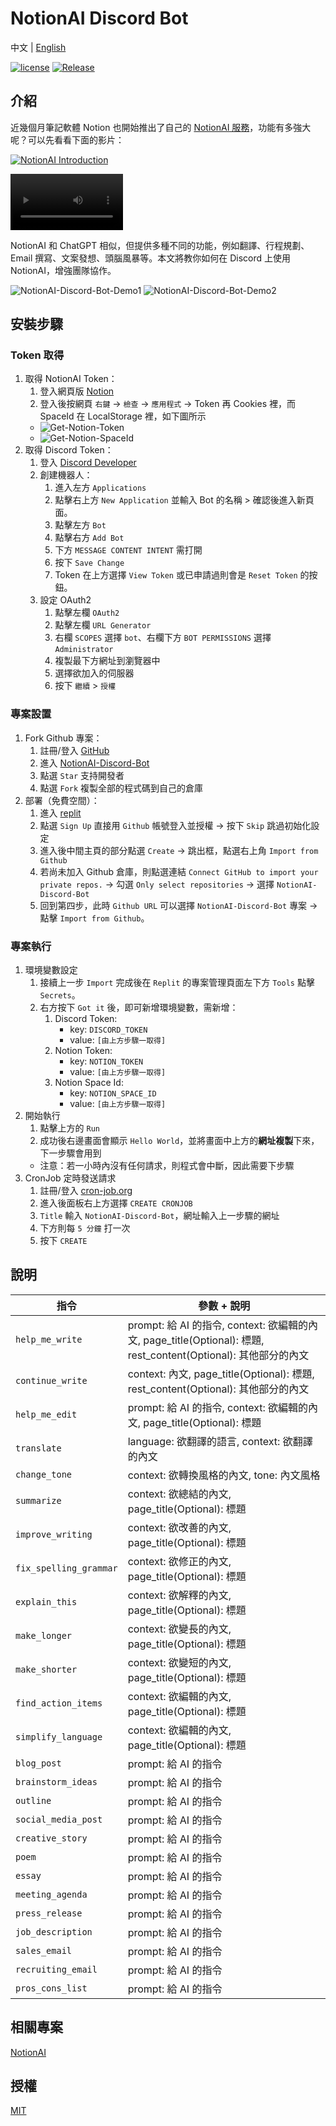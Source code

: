 # NotionAI Discord Bot

中文 | [English](README.en.md)

[![license](https://img.shields.io/pypi/l/ansicolortags.svg)](LICENSE) [![Release](https://img.shields.io/github/v/release/TheExplainthis/NotionAI-Discord-Bot)](https://github.com/TheExplainthis/NotionAI-Discord-Bot/releases/)


## 介紹
近幾個月筆記軟體 Notion 也開始推出了自己的 [NotionAI 服務](https://www.notion.so/product/ai)，功能有多強大呢？可以先看看下面的影片：

[![NotionAI Introduction](https://i.ytimg.com/vi/RDZ3mY10zY8/hq720.jpg?sqp=-oaymwEcCNAFEJQDSFXyq4qpAw4IARUAAIhCGAFwAcABBg==&rs=AOn4CLAzPk5CktB6wPz8lgHguLi2UjfrOw)](https://youtu.be/RDZ3mY10zY8)

<video src='https://youtu.be/RDZ3mY10zY8' width=180></video>

NotionAI 和 ChatGPT 相似，但提供多種不同的功能，例如翻譯、行程規劃、Email 撰寫、文案發想、頭腦風暴等。本文將教你如何在 Discord 上使用 NotionAI，增強團隊協作。

![NotionAI-Discord-Bot-Demo1](https://github.com/TheExplainthis/NotionAI-Discord-Bot/blob/main/demo/NotionAI-Discord-Bot-Demo1.png)
![NotionAI-Discord-Bot-Demo2](https://github.com/TheExplainthis/NotionAI-Discord-Bot/blob/main/demo/NotionAI-Discord-Bot-Demo2.png)



## 安裝步驟
### Token 取得
1. 取得 NotionAI Token：
    1. 登入網頁版 [Notion](https://www.notion.so/)
    2. 登入後按網頁 `右鍵` -> `檢查` -> `應用程式` -> Token 再 Cookies 裡，而 SpaceId 在 LocalStorage 裡，如下圖所示
    * ![Get-Notion-Token](https://github.com/TheExplainthis/NotionAI-Discord-Bot/blob/main/demo/Get-Notion-Token.png)
    * ![Get-Notion-SpaceId](https://github.com/TheExplainthis/NotionAI-Discord-Bot/blob/main/demo/Get-Notion-SpaceId.png)
2. 取得 Discord Token：
    1. 登入 [Discord Developer](https://discord.com/developers/applications)
    2. 創建機器人：
        1. 進入左方 `Applications`
        2. 點擊右上方 `New Application` 並輸入 Bot 的名稱 > 確認後進入新頁面。
        3. 點擊左方 `Bot`
        4. 點擊右方 `Add Bot`
        5. 下方 `MESSAGE CONTENT INTENT` 需打開 
        6. 按下 `Save Change`
        7. Token 在上方選擇 `View Token` 或已申請過則會是 `Reset Token` 的按鈕。
    3. 設定 OAuth2
        1. 點擊左欄 `OAuth2`
        2. 點擊左欄 `URL Generator`
        3. 右欄 `SCOPES` 選擇 `bot`、右欄下方 `BOT PERMISSIONS` 選擇 `Administrator`
        4. 複製最下方網址到瀏覽器中
        5. 選擇欲加入的伺服器
        6. 按下 `繼續` > `授權`

### 專案設置
1. Fork Github 專案：
    1. 註冊/登入 [GitHub](https://github.com/)
    2. 進入 [NotionAI-Discord-Bot](https://github.com/TheExplainthis/NotionAI-Discord-Bot)
    3. 點選 `Star` 支持開發者
    4. 點選 `Fork` 複製全部的程式碼到自己的倉庫
2. 部署（免費空間）：
    1. 進入 [replit](https://replit.com/)
    2. 點選 `Sign Up` 直接用 `Github` 帳號登入並授權 -> 按下 `Skip` 跳過初始化設定
    3. 進入後中間主頁的部分點選 `Create` -> 跳出框，點選右上角 `Import from Github`
    4. 若尚未加入 Github 倉庫，則點選連結 `Connect GitHub to import your private repos.` -> 勾選 `Only select repositories` -> 選擇 `NotionAI-Discord-Bot`
    5. 回到第四步，此時 `Github URL` 可以選擇 `NotionAI-Discord-Bot` 專案 -> 點擊 `Import from Github`。

### 專案執行
1. 環境變數設定
    1. 接續上一步 `Import` 完成後在 `Replit` 的專案管理頁面左下方 `Tools` 點擊 `Secrets`。
    2. 右方按下 `Got it` 後，即可新增環境變數，需新增：
        1. Discord Token:
            - key: `DISCORD_TOKEN`
            - value: `[由上方步驟一取得]`
        2. Notion Token:
            - key: `NOTION_TOKEN`
            - value: `[由上方步驟一取得]`
        3. Notion Space Id:
            - key: `NOTION_SPACE_ID`
            - value: `[由上方步驟一取得]`
2. 開始執行
    1. 點擊上方的 `Run`
    2. 成功後右邊畫面會顯示 `Hello World`，並將畫面中上方的**網址複製**下來，下一步驟會用到
    - 注意：若一小時內沒有任何請求，則程式會中斷，因此需要下步驟
3. CronJob 定時發送請求
    1. 註冊/登入 [cron-job.org](https://cron-job.org/en/)
    2. 進入後面板右上方選擇 `CREATE CRONJOB`
    3. `Title` 輸入 `NotionAI-Discord-Bot`，網址輸入上一步驟的網址
    4. 下方則每 `5 分鐘` 打一次
    5. 按下 `CREATE`


## 說明
| 指令 | 參數 + 說明 |
| --- | ---------- |
| `help_me_write` | prompt: 給 AI 的指令, context: 欲編輯的內文, page_title(Optional): 標題, rest_content(Optional): 其他部分的內文 |
| `continue_write` | context: 內文, page_title(Optional): 標題, rest_content(Optional): 其他部分的內文 |
| `help_me_edit` | prompt: 給 AI 的指令, context: 欲編輯的內文, page_title(Optional): 標題 |
| `translate` | language: 欲翻譯的語言, context: 欲翻譯的內文 |
| `change_tone` | context: 欲轉換風格的內文, tone: 內文風格 |
| `summarize` | context: 欲總結的內文, page_title(Optional): 標題 |
| `improve_writing` | context: 欲改善的內文, page_title(Optional): 標題 |
| `fix_spelling_grammar` | context: 欲修正的內文, page_title(Optional): 標題 |
| `explain_this` | context: 欲解釋的內文, page_title(Optional): 標題 |
| `make_longer` | context: 欲變長的內文, page_title(Optional): 標題 |
| `make_shorter` | context: 欲變短的內文, page_title(Optional): 標題 |
| `find_action_items` | context: 欲編輯的內文, page_title(Optional): 標題 |
| `simplify_language` | context: 欲編輯的內文, page_title(Optional): 標題 |
| `blog_post` | prompt: 給 AI 的指令 |
| `brainstorm_ideas` | prompt: 給 AI 的指令 |
| `outline` | prompt: 給 AI 的指令 |
| `social_media_post` | prompt: 給 AI 的指令 |
| `creative_story` | prompt: 給 AI 的指令 |
| `poem` | prompt: 給 AI 的指令 |
| `essay` | prompt: 給 AI 的指令 |
| `meeting_agenda` | prompt: 給 AI 的指令 |
| `press_release` | prompt: 給 AI 的指令 |
| `job_description` | prompt: 給 AI 的指令 |
| `sales_email` | prompt: 給 AI 的指令 |
| `recruiting_email` | prompt: 給 AI 的指令 |
| `pros_cons_list` | prompt: 給 AI 的指令 |

## 相關專案
[NotionAI](https://github.com/Vaayne/NotionAI)

## 授權
[MIT](LICENSE)